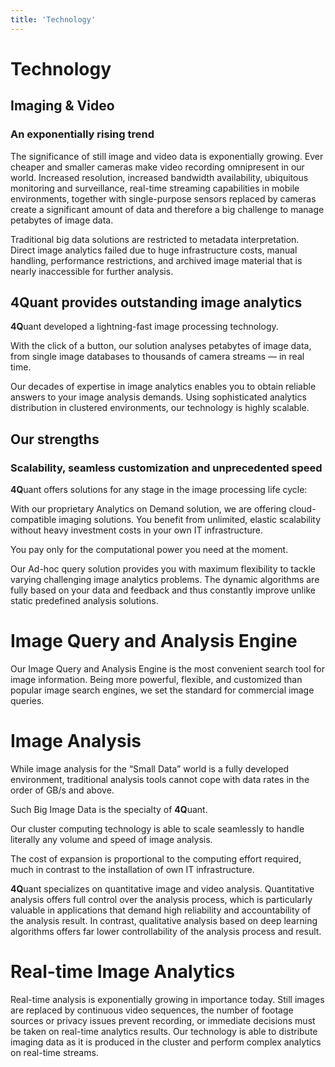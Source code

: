 ```yaml
---
title: 'Technology'
---
```


# Technology

## Imaging & Video

### An exponentially rising trend

The significance of still image and video data is exponentially growing.
Ever cheaper and smaller cameras make video recording omnipresent in our world. Increased resolution, increased bandwidth availability, ubiquitous monitoring and surveillance, real-time streaming capabilities in mobile environments, together with single-purpose sensors replaced by cameras create a significant amount of data and therefore a big challenge to manage petabytes of image data.

Traditional big data solutions are restricted to metadata interpretation.
Direct image analytics failed due to huge infrastructure costs, manual handling, performance restrictions, and archived image material that is nearly inaccessible for further analysis.

## 4Quant provides outstanding image analytics

<span class="alternative"><strong>4Q</strong>uant</span> developed a lightning-fast image processing technology.

With the click of a button, our solution analyses petabytes of image data, from single image databases to thousands of camera streams — in real time.

Our decades of expertise in image analytics enables you to obtain reliable answers to your image analysis demands. Using sophisticated analytics distribution in clustered environments, our technology is highly scalable.

## Our strengths

### Scalability, seamless customization and unprecedented speed

<span class="alternative"><strong>4Q</strong>uant</span> offers solutions for any stage in the image processing life cycle:

With our proprietary Analytics on Demand solution, we are offering cloud-compatible imaging solutions. You benefit from unlimited, elastic scalability without heavy investment costs in your own IT infrastructure.

You pay only for the computational power you need at the moment.

Our Ad-hoc query solution provides you with maximum flexibility to tackle varying challenging image analytics problems. The dynamic algorithms are fully based on your data and feedback and thus constantly improve unlike static predefined analysis solutions.

# Image Query and Analysis Engine

Our Image Query and Analysis Engine is the most convenient search tool for image information. Being more powerful, flexible, and customized than popular image search engines, we set the standard for commercial image queries.

# Image Analysis

While image analysis for the “Small Data” world is a fully developed environment, traditional analysis tools cannot cope with data rates in the order of GB/s and above.

Such Big Image Data is the specialty of <span class="alternative"><strong>4Q</strong>uant</span>.

Our cluster computing technology is able to scale seamlessly to handle literally any volume and speed of image analysis.

The cost of expansion is proportional to the computing effort required, much in contrast to the installation of own IT infrastructure.

<span class="alternative"><strong>4Q</strong>uant</span> specializes on quantitative image and video analysis. Quantitative analysis offers full control over the analysis process, which is particularly valuable in applications that demand high reliability
and accountability of the analysis result. In contrast, qualitative analysis based on deep learning algorithms offers far lower controllability of the analysis process and result.

# Real-time Image Analytics

Real-time analysis is exponentially growing in importance today. Still images are replaced by continuous video sequences, the number of footage sources or privacy issues prevent recording, or immediate decisions must be taken on real-time analytics results. Our technology is able to distribute imaging data as it is produced in the cluster and perform complex analytics on real-time streams.
